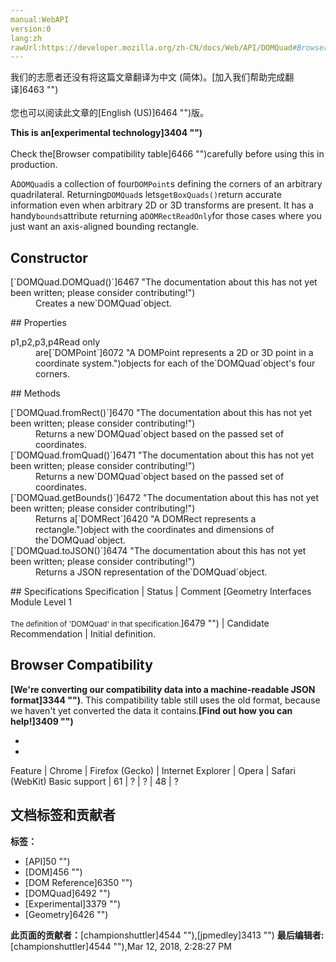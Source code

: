 ```yaml
---
manual:WebAPI
version:0
lang:zh
rawUrl:https://developer.mozilla.org/zh-CN/docs/Web/API/DOMQuad#Browser_compatibility
---
```




<bdi>我们的志愿者还没有将这篇文章翻译为<bdi>中文 (简体)</bdi>。[加入我们帮助完成翻译]6463 "")<br></br>您也可以阅读此文章的[English (US)]6464 "")版。</bdi>






**This is an[experimental technology]3404 "")**<br></br>Check the[Browser compatibility table]6466 "")carefully before using this in production.




A`DOMQuad`is a collection of four`DOMPoint`s defining the corners of an arbitrary quadrilateral. Returning`DOMQuad`s lets`getBoxQuads()`return accurate information even when arbitrary 2D or 3D transforms are present. It has a handy`bounds`attribute returning a`DOMRectReadOnly`for those cases where you just want an axis-aligned bounding rectangle.


## Constructor<a name="Constructor"></a>
<dl><dt id=''>[`DOMQuad.DOMQuad()`]6467 "The documentation about this has not yet been written; please consider contributing!")</dt><dd>Creates a new`DOMQuad`object.</dd></dl>
## Properties<a name="Properties"></a>
<dl><dt id=''>p1,p2,p3,p4Read only</dt><dd>are[`DOMPoint`]6072 "A DOMPoint represents a 2D or 3D point in a coordinate system.")objects for each of the`DOMQuad`object&#39;s four corners.</dd></dl>
## Methods<a name="Methods"></a>
<dl><dt id=''>[`DOMQuad.fromRect()`]6470 "The documentation about this has not yet been written; please consider contributing!")</dt><dd>Returns a new`DOMQuad`object based on the passed set of coordinates.</dd><dt id=''>[`DOMQuad.fromQuad()`]6471 "The documentation about this has not yet been written; please consider contributing!")</dt><dd>Returns a new`DOMQuad`object based on the passed set of coordinates.</dd><dt id=''>[`DOMQuad.getBounds()`]6472 "The documentation about this has not yet been written; please consider contributing!")</dt><dd>Returns a[`DOMRect`]6420 "A DOMRect represents a rectangle.")object with the coordinates and dimensions of the`DOMQuad`object.</dd><dt id=''>[`DOMQuad.toJSON()`]6474 "The documentation about this has not yet been written; please consider contributing!")</dt><dd>Returns a JSON representation of the`DOMQuad`object.</dd></dl>
## Specifications<a name="Specifications"></a>
Specification | Status | Comment 
[Geometry Interfaces Module Level 1<br></br><small>The definition of &#39;DOMQuad&#39; in that specification.</small>]6479 "") | Candidate Recommendation | Initial definition. 


## Browser Compatibility<a name="Browser_Compatibility"></a>


**[We&#39;re converting our compatibility data into a machine-readable JSON format]3344 "")**. This compatibility table still uses the old format, because we haven&#39;t yet converted the data it contains.**[Find out how you can help!]3409 "")**


* 
* 
Feature | Chrome | Firefox (Gecko) | Internet Explorer | Opera | Safari (WebKit) 
Basic support | 61 | ? | ? | 48 | ? 







## 文档标签和贡献者
**标签：**
* [API]50 "")
* [DOM]456 "")
* [DOM Reference]6350 "")
* [DOMQuad]6492 "")
* [Experimental]3379 "")
* [Geometry]6426 "")

**此页面的贡献者：**[championshuttler]4544 ""),[jpmedley]3413 "")
**最后编辑者:**[championshuttler]4544 ""),<time>Mar 12, 2018, 2:28:27 PM</time>


